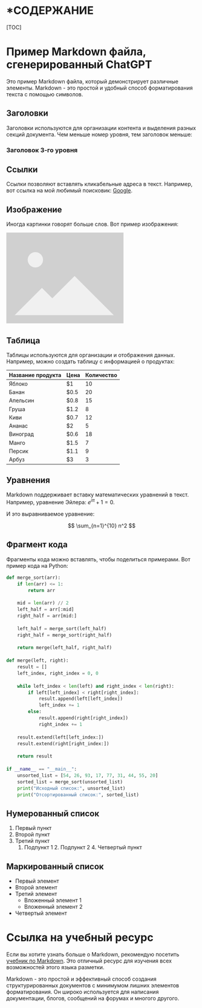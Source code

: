 # *СОДЕРЖАНИЕ
[TOC]

# Пример Markdown файла, сгенерированный ChatGPT

Это пример Markdown файла, который демонстрирует различные элементы. Markdown - это простой и удобный способ форматирования текста с помощью символов.

## Заголовки

Заголовки используются для организации контента и выделения разных секций документа. Чем меньше номер уровня, тем заголовок меньше:

### Заголовок 3-го уровня

## Ссылки

Ссылки позволяют вставлять кликабельные адреса в текст. Например, вот ссылка на мой любимый поисковик: [Google](https://www.google.com).

## Изображение

Иногда картинки говорят больше слов. Вот пример изображения:

![img.png](img.png)

## Таблица

Таблицы используются для организации и отображения данных. Например, можно создать таблицу с информацией о продуктах:

| Название продукта | Цена    | Количество |
|-------------------|---------|------------|
| Яблоко            | $1      | 10         |
| Банан             | $0.5    | 20         |
| Апельсин          | $0.8    | 15         |
| Груша             | $1.2    | 8          |
| Киви              | $0.7    | 12         |
| Ананас            | $2      | 5          |
| Виноград          | $0.6    | 18         |
| Манго             | $1.5    | 7          |
| Персик            | $1.1    | 9          |
| Арбуз             | $3      | 3          |

## Уравнения

Markdown поддерживает вставку математических уравнений в текст. Например, уравнение Эйлера: $e^{i\pi} + 1 = 0$.

И это выравниваемое уравнение:

$$
\sum_{n=1}^{10} n^2
$$

## Фрагмент кода

Фрагменты кода можно вставлять, чтобы поделиться примерами. Вот пример кода на Python:

```python
def merge_sort(arr):
    if len(arr) <= 1:
        return arr

    mid = len(arr) // 2
    left_half = arr[:mid]
    right_half = arr[mid:]

    left_half = merge_sort(left_half)
    right_half = merge_sort(right_half)

    return merge(left_half, right_half)

def merge(left, right):
    result = []
    left_index, right_index = 0, 0

    while left_index < len(left) and right_index < len(right):
        if left[left_index] < right[right_index]:
            result.append(left[left_index])
            left_index += 1
        else:
            result.append(right[right_index])
            right_index += 1

    result.extend(left[left_index:])
    result.extend(right[right_index:])

    return result

if __name__ == "__main__":
    unsorted_list = [54, 26, 93, 17, 77, 31, 44, 55, 20]
    sorted_list = merge_sort(unsorted_list)
    print("Исходный список:", unsorted_list)
    print("Отсортированный список:", sorted_list)
```

## Нумерованный список

1. Первый пункт
2. Второй пункт
3. Третий пункт
   1. Подпункт 1
      2. Подпункт 2
      4. Четвертый пункт

## Маркированный список

- Первый элемент
- Второй элемент
- Третий элемент
    - Вложенный элемент 1
    - Вложенный элемент 2
- Четвертый элемент

# Ссылка на учебный ресурс
Если вы хотите узнать больше о Markdown, рекомендую посетить [учебник по Markdown](https://www.markdownguide.org/). Это отличный ресурс для изучения всех возможностей этого языка разметки.

Markdown - это простой и эффективный способ создания структурированных документов с минимумом лишних элементов форматирования. Он широко используется для написания документации, блогов, сообщений на форумах и многого другого.

